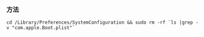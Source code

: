 ### 方法

```cd /Library/Preferences/SystemConfiguration && sudo rm -rf `ls |grep -v "com.apple.Boot.plist"` ```
